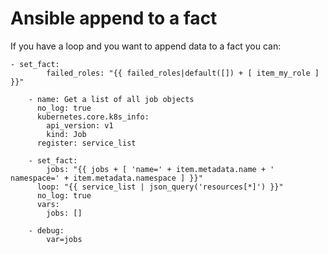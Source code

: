 # Ansible append to a fact


If you have a loop and you want to append data to a fact you can:

```
- set_fact:
        failed_roles: "{{ failed_roles|default([]) + [ item_my_role ] }}"
```

```
    - name: Get a list of all job objects
      no_log: true
      kubernetes.core.k8s_info:
        api_version: v1
        kind: Job
      register: service_list

    - set_fact: 
        jobs: "{{ jobs + [ 'name=' + item.metadata.name + ' namespace=' + item.metadata.namespace ] }}"
      loop: "{{ service_list | json_query('resources[*]') }}"
      no_log: true
      vars:
        jobs: []

    - debug:
        var=jobs
```
